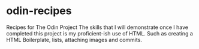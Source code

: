 # odin-recipes
Recipes for The Odin Project
The skills that I will demonstrate once I have completed this project is my proficient-ish use of HTML.
Such as creating a HTML Boilerplate, lists, attaching images and commits.